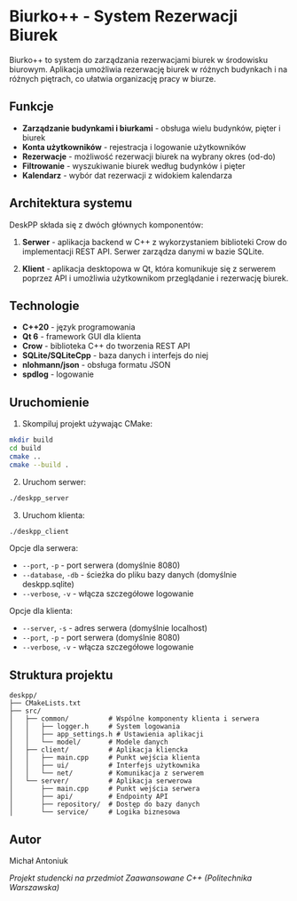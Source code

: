 # Biurko++ - System Rezerwacji Biurek

Biurko++ to system do zarządzania rezerwacjami biurek w środowisku biurowym. Aplikacja umożliwia rezerwację biurek w różnych budynkach i na różnych piętrach, co ułatwia organizację pracy w biurze.

## Funkcje

- **Zarządzanie budynkami i biurkami** - obsługa wielu budynków, pięter i biurek
- **Konta użytkowników** - rejestracja i logowanie użytkowników
- **Rezerwacje** - możliwość rezerwacji biurek na wybrany okres (od-do)
- **Filtrowanie** - wyszukiwanie biurek według budynków i pięter
- **Kalendarz** - wybór dat rezerwacji z widokiem kalendarza

## Architektura systemu

DeskPP składa się z dwóch głównych komponentów:

1. **Serwer** - aplikacja backend w C++ z wykorzystaniem biblioteki Crow do implementacji REST API. Serwer zarządza danymi w bazie SQLite.

2. **Klient** - aplikacja desktopowa w Qt, która komunikuje się z serwerem poprzez API i umożliwia użytkownikom przeglądanie i rezerwację biurek.

## Technologie

- **C++20** - język programowania
- **Qt 6** - framework GUI dla klienta
- **Crow** - biblioteka C++ do tworzenia REST API
- **SQLite/SQLiteCpp** - baza danych i interfejs do niej
- **nlohmann/json** - obsługa formatu JSON
- **spdlog** - logowanie

## Uruchomienie

1. Skompiluj projekt używając CMake:
```bash
mkdir build
cd build
cmake ..
cmake --build .
```

2. Uruchom serwer:
```bash
./deskpp_server
```

3. Uruchom klienta:
```bash
./deskpp_client
```

Opcje dla serwera:
- `--port`, `-p` - port serwera (domyślnie 8080)
- `--database`, `-db` - ścieżka do pliku bazy danych (domyślnie deskpp.sqlite)
- `--verbose`, `-v` - włącza szczegółowe logowanie

Opcje dla klienta:
- `--server`, `-s` - adres serwera (domyślnie localhost)
- `--port`, `-p` - port serwera (domyślnie 8080)
- `--verbose`, `-v` - włącza szczegółowe logowanie

## Struktura projektu

```
deskpp/
├── CMakeLists.txt
├── src/
│   ├── common/          # Wspólne komponenty klienta i serwera
│   │   ├── logger.h     # System logowania
│   │   ├── app_settings.h # Ustawienia aplikacji
│   │   └── model/       # Modele danych
│   ├── client/          # Aplikacja kliencka
│   │   ├── main.cpp     # Punkt wejścia klienta
│   │   ├── ui/          # Interfejs użytkownika
│   │   └── net/         # Komunikacja z serwerem
│   └── server/          # Aplikacja serwerowa
│       ├── main.cpp     # Punkt wejścia serwera
│       ├── api/         # Endpointy API
│       ├── repository/  # Dostęp do bazy danych
│       └── service/     # Logika biznesowa
```

## Autor

Michał Antoniuk

*Projekt studencki na przedmiot Zaawansowane C++ (Politechnika Warszawska)*
